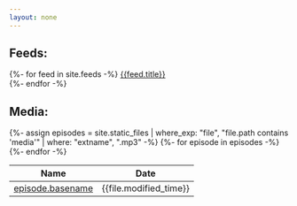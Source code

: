 ```yaml
---
layout: none
---
```


<h2>Feeds:</h2>
{%- for feed in site.feeds -%}
<a href = '{{ feed.url | absolute_url }}'>{{feed.title}}</a><br>
{%- endfor -%}

<h2>Media:</h2>
{%- assign episodes = site.static_files | where_exp: "file", "file.path contains 'media'" | where: "extname", ".mp3" -%}
<table>
  <thead>
    <tr>
      <th>Name</th><th>Date</th>
    </tr>
  </thead>
  <tbody>
      {%- for episode in episodes -%}
    <tr>
      <td><a href = "{{episode.path | absolute_url}}">episode.basename</a></td><td>{{file.modified_time}}</td>
    </tr>
      {%- endfor -%}
  </tbody>  
</table>

